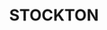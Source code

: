 ---
lastmod: '2025-04-06T06:05:20+00:00'
latitude: -32.879469
layout: suburb
longitude: 151.80174
postcode: '2295'
state: NSW
title: STOCKTON
url: /nsw/stockton/
---